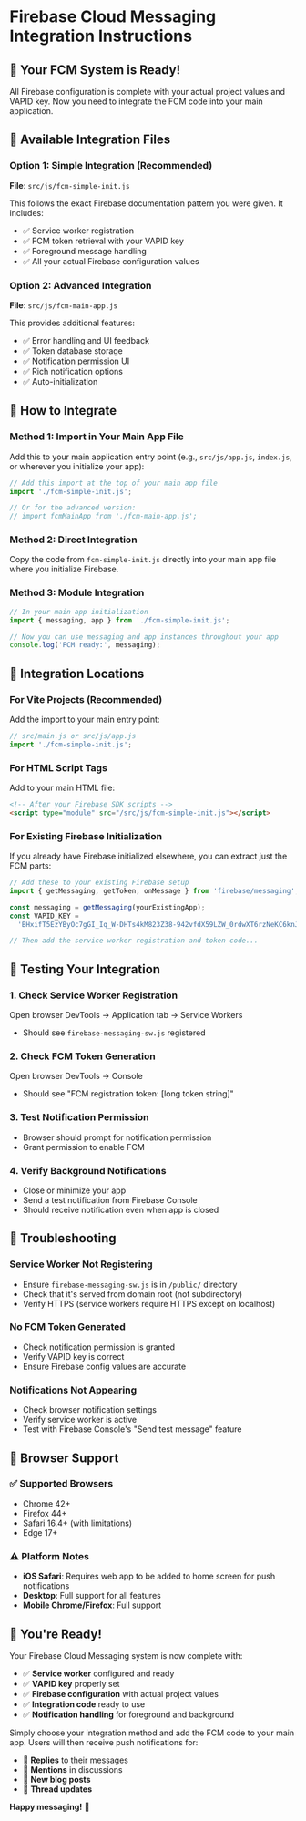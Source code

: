 # Firebase Cloud Messaging Integration Instructions

## 🚀 **Your FCM System is Ready!**

All Firebase configuration is complete with your actual project values and VAPID key. Now you need
to integrate the FCM code into your main application.

## 📂 **Available Integration Files**

### **Option 1: Simple Integration (Recommended)**

**File**: `src/js/fcm-simple-init.js`

This follows the exact Firebase documentation pattern you were given. It includes:

- ✅ Service worker registration
- ✅ FCM token retrieval with your VAPID key
- ✅ Foreground message handling
- ✅ All your actual Firebase configuration values

### **Option 2: Advanced Integration**

**File**: `src/js/fcm-main-app.js`

This provides additional features:

- ✅ Error handling and UI feedback
- ✅ Token database storage
- ✅ Notification permission UI
- ✅ Rich notification options
- ✅ Auto-initialization

## 🔌 **How to Integrate**

### **Method 1: Import in Your Main App File**

Add this to your main application entry point (e.g., `src/js/app.js`, `index.js`, or wherever you
initialize your app):

```javascript
// Add this import at the top of your main app file
import './fcm-simple-init.js';

// Or for the advanced version:
// import fcmMainApp from './fcm-main-app.js';
```

### **Method 2: Direct Integration**

Copy the code from `fcm-simple-init.js` directly into your main app file where you initialize
Firebase.

### **Method 3: Module Integration**

```javascript
// In your main app initialization
import { messaging, app } from './fcm-simple-init.js';

// Now you can use messaging and app instances throughout your app
console.log('FCM ready:', messaging);
```

## 🎯 **Integration Locations**

### **For Vite Projects (Recommended)**

Add the import to your main entry point:

```javascript
// src/main.js or src/js/app.js
import './fcm-simple-init.js';
```

### **For HTML Script Tags**

Add to your main HTML file:

```html
<!-- After your Firebase SDK scripts -->
<script type="module" src="/src/js/fcm-simple-init.js"></script>
```

### **For Existing Firebase Initialization**

If you already have Firebase initialized elsewhere, you can extract just the FCM parts:

```javascript
// Add these to your existing Firebase setup
import { getMessaging, getToken, onMessage } from 'firebase/messaging';

const messaging = getMessaging(yourExistingApp);
const VAPID_KEY =
  'BHxifT5EzYByOc7gGI_Iq_W-DHTs4kM823Z38-942vfdX59LZW_0rdwXT6rzNeKC6knJkIJdLvDg0LTavQESnsc';

// Then add the service worker registration and token code...
```

## 🧪 **Testing Your Integration**

### **1. Check Service Worker Registration**

Open browser DevTools → Application tab → Service Workers

- Should see `firebase-messaging-sw.js` registered

### **2. Check FCM Token Generation**

Open browser DevTools → Console

- Should see "FCM registration token: [long token string]"

### **3. Test Notification Permission**

- Browser should prompt for notification permission
- Grant permission to enable FCM

### **4. Verify Background Notifications**

- Close or minimize your app
- Send a test notification from Firebase Console
- Should receive notification even when app is closed

## 🔧 **Troubleshooting**

### **Service Worker Not Registering**

- Ensure `firebase-messaging-sw.js` is in `/public/` directory
- Check that it's served from domain root (not subdirectory)
- Verify HTTPS (service workers require HTTPS except on localhost)

### **No FCM Token Generated**

- Check notification permission is granted
- Verify VAPID key is correct
- Ensure Firebase config values are accurate

### **Notifications Not Appearing**

- Check browser notification settings
- Verify service worker is active
- Test with Firebase Console's "Send test message" feature

## 📱 **Browser Support**

### **✅ Supported Browsers**

- Chrome 42+
- Firefox 44+
- Safari 16.4+ (with limitations)
- Edge 17+

### **⚠️ Platform Notes**

- **iOS Safari**: Requires web app to be added to home screen for push notifications
- **Desktop**: Full support for all features
- **Mobile Chrome/Firefox**: Full support

## 🎊 **You're Ready!**

Your Firebase Cloud Messaging system is now complete with:

- ✅ **Service worker** configured and ready
- ✅ **VAPID key** properly set
- ✅ **Firebase configuration** with actual project values
- ✅ **Integration code** ready to use
- ✅ **Notification handling** for foreground and background

Simply choose your integration method and add the FCM code to your main app. Users will then receive
push notifications for:

- 🔔 **Replies** to their messages
- 📢 **Mentions** in discussions
- 📝 **New blog posts**
- 💬 **Thread updates**

**Happy messaging!** 🚀
